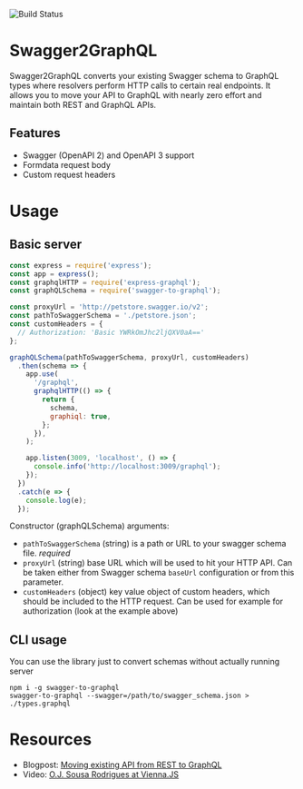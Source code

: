![Build Status](https://travis-ci.org/yarax/swagger-to-graphql.svg?branch=master)

# Swagger2GraphQL

Swagger2GraphQL converts your existing Swagger schema to GraphQL types where resolvers perform HTTP calls to certain real endpoints.
It allows you to move your API to GraphQL with nearly zero effort and maintain both REST and GraphQL APIs.

## Features

- Swagger (OpenAPI 2) and OpenAPI 3 support
- Formdata request body
- Custom request headers

# Usage

## Basic server

```js
const express = require('express');
const app = express();
const graphqlHTTP = require('express-graphql');
const graphQLSchema = require('swagger-to-graphql');

const proxyUrl = 'http://petstore.swagger.io/v2';
const pathToSwaggerSchema = './petstore.json';
const customHeaders = {
  // Authorization: 'Basic YWRkOmJhc2ljQXV0aA=='
};

graphQLSchema(pathToSwaggerSchema, proxyUrl, customHeaders)
  .then(schema => {
    app.use(
      '/graphql',
      graphqlHTTP(() => {
        return {
          schema,
          graphiql: true,
        };
      }),
    );

    app.listen(3009, 'localhost', () => {
      console.info('http://localhost:3009/graphql');
    });
  })
  .catch(e => {
    console.log(e);
  });
```

Constructor (graphQLSchema) arguments:

- `pathToSwaggerSchema` (string) is a path or URL to your swagger schema file. _required_
- `proxyUrl` (string) base URL which will be used to hit your HTTP API. Can be taken either from Swagger schema `baseUrl` configuration or from this parameter.
- `customHeaders` (object) key value object of custom headers, which should be included to the HTTP request. Can be used for example for authorization (look at the example above)

## CLI usage

You can use the library just to convert schemas without actually running server

```
npm i -g swagger-to-graphql
swagger-to-graphql --swagger=/path/to/swagger_schema.json > ./types.graphql
```

# Resources

- Blogpost: [Moving existing API from REST to GraphQL](https://medium.com/@raxwunter/moving-existing-api-from-rest-to-graphql-205bab22c184)
- Video: [O.J. Sousa Rodrigues at Vienna.JS](https://www.youtube.com/watch?v=551gKWJEsK0&feature=youtu.be&t=1269")
